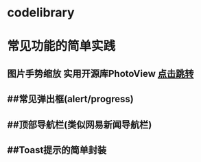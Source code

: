 # codelibrary
 常见功能的简单实践
=================================
图片手势缩放
    实用开源库PhotoView [点击跳转](https://github.com/chrisbanes/PhotoView)<br />
----------------------------------
##常见弹出框(alert/progress)
----------------------------------
##顶部导航栏(类似网易新闻导航栏)
----------------------------------
##Toast提示的简单封装
----------------------------------
